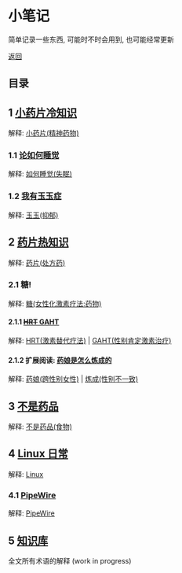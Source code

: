 # 小笔记

简单记录一些东西, 可能时不时会用到, 也可能经常更新

[返回](./)

## 目录

## 1 [小药片冷知识](medicine.md)

解释: [小药片(精神药物)](https://zh.wikipedia.org/wiki/Category:%E7%B2%BE%E7%A5%9E%E8%8D%AF%E7%89%A9)

### 1.1 [论如何睡觉](sleep.md)

解释: [如何睡觉(失眠)](https://zh.wikipedia.org/wiki/%E5%A4%B1%E7%9C%A0)

### 1.2 [我有玉玉症](depression.md)

解释: [玉玉(抑郁)](https://zh.wikipedia.org/wiki/%E6%8A%91%E9%AC%B1)

## 2 [药片热知识](medicine2.md)

解释: [药片(处方药)](https://zh.wikipedia.org/wiki/%E8%99%95%E6%96%B9%E8%97%A5)

### 2.1 糖!

解释: [糖(女性化激素疗法:药物)](https://zh.wikipedia.org/wiki/%E5%A5%B3%E6%80%A7%E5%8C%96%E6%BF%80%E7%B4%A0%E7%96%97%E6%B3%95#%E8%8D%AF%E7%89%A9)

#### 2.1.1 [~~HRT~~ GAHT](hrt.md)

解释: [HRT(激素替代疗法)](https://zh.wikipedia.org/wiki/%E6%BF%80%E7%B4%A0%E6%9B%BF%E4%BB%A3%E7%96%97%E6%B3%95) | [GAHT(性别肯定激素治疗)](https://zh.wikipedia.org/wiki/%E6%80%A7%E5%88%AB%E8%82%AF%E5%AE%9A%E6%BF%80%E7%B4%A0%E6%B2%BB%E7%96%97)

#### 2.1.2 扩展阅读: [药娘是怎么炼成的](trans.md)

解释: [药娘(跨性别女性)](https://zh.wikipedia.org/wiki/%E8%B7%A8%E6%80%A7%E5%88%A5%E5%A5%B3%E6%80%A7) | [炼成(性别不一致)](https://zh.wikipedia.org/wiki/%E6%80%A7%E5%88%A5%E4%B8%8D%E4%B8%80%E8%87%B4)

## 3 [不是药品](chef/README.md)

解释: [不是药品(食物)](https://zh.wikipedia.org/wiki/%E9%A3%9F%E7%89%A9)

## 4 [Linux 日常](linux-daily.md)

解释: [Linux](https://zh.wikipedia.org/wiki/Linux)

### 4.1 [PipeWire](pipewire.md)

解释: [PipeWire](https://zh.wikipedia.org/wiki/PipeWire)

## 5 [知识库](wiki/README.md)

全文所有术语的解释 (work in progress)
